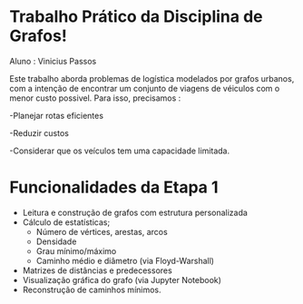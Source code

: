 # Trabalho Prático da Disciplina de Grafos! 
Aluno : Vinicius Passos

Este trabalho aborda problemas de logística modelados por grafos urbanos, com a intenção de encontrar um conjunto de viagens de véiculos com o menor custo possivel.
Para isso, precisamos :

-Planejar rotas eficientes

-Reduzir custos

-Considerar que os veículos tem uma capacidade limitada.

# Funcionalidades da Etapa 1

- Leitura e construção de grafos com estrutura personalizada
- Cálculo de estatísticas;
  - Número de vértices, arestas, arcos
  - Densidade
  - Grau mínimo/máximo
  - Caminho médio e diâmetro (via Floyd-Warshall)
- Matrizes de distâncias e predecessores
- Visualização gráfica do grafo (via Jupyter Notebook)
- Reconstrução de caminhos mínimos.

